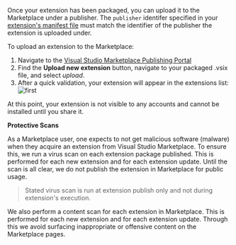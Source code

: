 Once your extension has been packaged, you can upload it to the Marketplace under a publisher. The `publisher` identifer specified in your [extension's manifest file](../../develop/manifest.md) must match the identifier of the publisher the extension is uploaded under.

To upload an extension to the Marketplace:

1. Navigate to the [Visual Studio Marketplace Publishing Portal](http://aka.ms/vsmarketplace-manage)
2. Find the <b>Upload new extension</b> button, navigate to your packaged .vsix file, and select <i>upload</i>.
3. After a quick validation, your extension will appear in the extensions list: 
    ![first](../../publish/_img/manage-first.png)

At this point, your extension is not visible to any accounts and cannot be installed until you share it.

**Protective Scans**

As a Marketplace user, one expects to not get malicious software (malware) when they acquire an extension from Visual Studio Marketplace. To ensure this, we run a virus scan on each extension package published. This is performed for each new extension and for each extension update. Until the scan is all clear, we do not publish the extension in Marketplace for public usage.
> Stated virus scan is run at extension publish only and not during extension's execution.

We also perform a content scan for each extension in Marketplace. This is performed for each new extension and for each extension update. Through this we avoid surfacing inappropriate or offensive content on the Marketplace pages.

